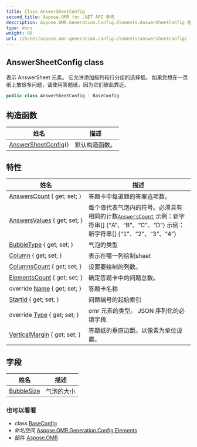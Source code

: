 ```yaml
---
title: Class AnswerSheetConfig
second_title: Aspose.OMR for .NET API 参考
description: Aspose.OMR.Generation.Config.Elements.AnswerSheetConfig 班级. 表示 AnswerSheet 元素 它允许添加按列和行分组的选择框 如果您想在一页纸上放很多问题请使用答题纸因为它们彼此靠近
type: docs
weight: 90
url: /zh/net/aspose.omr.generation.config.elements/answersheetconfig/
---
```

## AnswerSheetConfig class

表示 AnswerSheet 元素。 它允许添加按列和行分组的选择框。 如果您想在一页纸上放很多问题，请使用答题纸，因为它们彼此靠近。

```csharp
public class AnswerSheetConfig : BaseConfig
```

## 构造函数

| 姓名 | 描述 |
| --- | --- |
| [AnswerSheetConfig](answersheetconfig/)() | 默认构造函数。 |

## 特性

| 姓名 | 描述 |
| --- | --- |
| [AnswersCount](../../aspose.omr.generation.config.elements/answersheetconfig/answerscount/) { get; set; } | 答题卡中每道题的答案选项数。 |
| [AnswersValues](../../aspose.omr.generation.config.elements/answersheetconfig/answersvalues/) { get; set; } | 每个值代表气泡内的符号。必须具有相同的计数[`AnswersCount`](./answerscount/) 示例：新字符串[] {“A”、“B”、“C”、“D”} 示例：新字符串[] {“1”、“2”、“3”、“4”} |
| [BubbleType](../../aspose.omr.generation.config.elements/answersheetconfig/bubbletype/) { get; set; } | 气泡的类型 |
| [Column](../../aspose.omr.generation.config.elements/answersheetconfig/column/) { get; set; } | 表示在哪一列绘制sheet |
| [ColumnsCount](../../aspose.omr.generation.config.elements/answersheetconfig/columnscount/) { get; set; } | 设置要绘制的列数。 |
| [ElementsCount](../../aspose.omr.generation.config.elements/answersheetconfig/elementscount/) { get; set; } | 确定答题卡中的问题总数。 |
| override [Name](../../aspose.omr.generation.config.elements/answersheetconfig/name/) { get; set; } | 答题卡名称 |
| [StartId](../../aspose.omr.generation.config.elements/answersheetconfig/startid/) { get; set; } | 问题编号的起始索引 |
| override [Type](../../aspose.omr.generation.config.elements/answersheetconfig/type/) { get; set; } | omr 元素的类型。 JSON 序列化的必填字段. |
| [VerticalMargin](../../aspose.omr.generation.config.elements/answersheetconfig/verticalmargin/) { get; set; } | 答题纸的垂直边距。以像素为单位设置。 |

## 字段

| 姓名 | 描述 |
| --- | --- |
| [BubbleSize](../../aspose.omr.generation.config.elements/answersheetconfig/bubblesize/) | 气泡的大小 |

### 也可以看看

* class [BaseConfig](../../aspose.omr.generation.config/baseconfig/)
* 命名空间 [Aspose.OMR.Generation.Config.Elements](../../aspose.omr.generation.config.elements/)
* 部件 [Aspose.OMR](../../)


